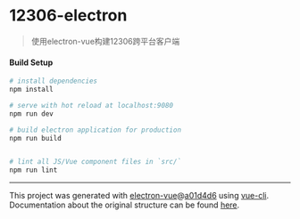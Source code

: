 # 12306-electron

> 使用electron-vue构建12306跨平台客户端

#### Build Setup

``` bash
# install dependencies
npm install

# serve with hot reload at localhost:9080
npm run dev

# build electron application for production
npm run build


# lint all JS/Vue component files in `src/`
npm run lint

```

---

This project was generated with [electron-vue](https://github.com/SimulatedGREG/electron-vue)@[a01d4d6](https://github.com/SimulatedGREG/electron-vue/tree/a01d4d68edff32c432273320f7df716234f56146) using [vue-cli](https://github.com/vuejs/vue-cli). Documentation about the original structure can be found [here](https://simulatedgreg.gitbooks.io/electron-vue/content/index.html).
